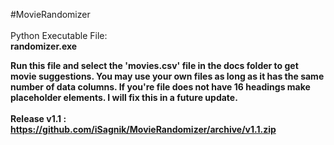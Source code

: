 #MovieRandomizer
<br>
<br>
Python Executable File:
<br>
<b>randomizer.exe <b>
<br>

Run this file and select the 'movies.csv' file in the docs folder to get movie suggestions. You may use your own files as long as it has the same number of data columns. If you're file does not have 16 headings make placeholder elements. I will fix this in a future update. 
<br> <br>
Release v1.1 : https://github.com/iSagnik/MovieRandomizer/archive/v1.1.zip
